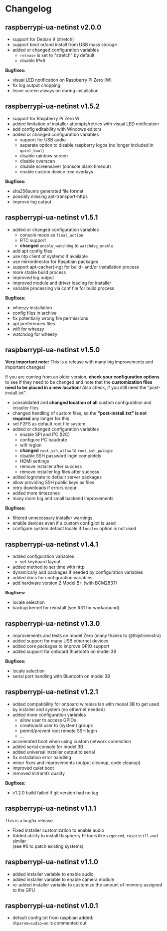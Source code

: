 # Changelog

## raspberrypi-ua-netinst v2.0.0

- support for Debian 9 (stretch)
- support boot or/and install from USB mass storage
- added or changed configuration variables
  - `release` is set to "stretch" by default
  - disable IPv6

**Bugfixes:**

- visual LED notification on Raspberry Pi Zero (W)
- fix log output chopping
- leave screen always on during installation

## raspberrypi-ua-netinst v1.5.2

- support for Raspberry Pi Zero W
- added limitation of installer attempts/retries with visual LED notification
- add config editability with Windows editors
- added or changed configuration variables
  - support for USB audio
  - separate option to disable raspberry logos (no longer included in `quiet_boot`)
  - disable rainbow screen
  - disable overscan
  - disable screensaver (console blank timeout)
  - enable custom device tree overlays

**Bugfixes:**

- sha256sums generated file format
- possibly missing apt-transport-https
- improve log output

## raspberrypi-ua-netinst v1.5.1

- added or changed configuration variables
  - console mode as `final_action`
  - RTC support
  - **changed** `enable_watchdog` to `watchdog_enable`
- add apt config files
- use ntp client of systemd if available
- use mirrordirector for Raspbian packages
- support apt-cacher(-ng) for build- and/or installation process
- more stable build process
- improved log output
- improved module and driver loading for installer
- variable processing via conf file for build process

**Bugfixes:**

- wheezy installation
- config files in archive
- fix potentially wrong file permissions
- apt preferences files
- wifi for wheezy
- watchdog for wheezy

## raspberrypi-ua-netinst v1.5.0

**Very important note:**
This is a release with many big improvements and important changes!

If you are coming from an older version, **check your configuration options** to see if they need to be changed and note that the **customization files need to be placed in a new location**! Also check, if you still need the "post-install.txt".

- consolidated and **changed location of all** custom configuration and installer files
- changed handling of custom files, so the **"post-install.txt" is not required** any longer for this
- set F2FS as default root file system
- added or changed configuration variables
  - enable SPI and I²C (I2C)
  - configure I²C baudrate
  - wifi region
  - **changed** `root_ssh_allow` to `root_ssh_pwlogin`
  - disable SSH password login completely
  - HDMI settings
  - remove installer after success
  - remove installer log files after success
- added logrotate to default server packages
- allow providing SSH public keys as files
- retry downloads if errors occur
- added more timezones
- many more big and small backend improvements

**Bugfixes:**

- filtered unnecessary installer warnings
- enable devices even if a custom config.txt is used
- configure system default locale if `locales` option is not used

## raspberrypi-ua-netinst v1.4.1

- added configuration variables
  - set keyboard layout
- added method to set time with http
- dynamically add packages if needed by configuration variables
- added docs for configuration variables
- add hardware version 2 Model B+ (with BCM2837)

**Bugfixes:**

- locale selection
- backup kernel for reinstall (see #31 for workaround)

## raspberrypi-ua-netinst v1.3.0

- improvements and tests on model Zero (many thanks to @thijstriemstra)
- added support for many USB ethernet devices
- added core packages to improve GPIO support
- added support for onboard Bluetooth on model 3B

**Bugfixes:**

- locale selection
- serial port handling with Bluetooth on model 3B

## raspberrypi-ua-netinst v1.2.1

- added compatibility for onboard wireless lan with model 3B to get used by installer and system (no ethernet needed)
- added more configuration variables
  - allow user to access GPIOs
  - create/add user to (system) groups
  - permit/prevent root remote SSH login
  - ...
- accelerated boot when using custom network connection
- added serial console for model 3B
- added universal installer output to serial
- fix installation error handling
- minor fixes and improvements (output cleanup, code cleanup)
- improved quiet boot
- removed initramfs duality

**Bugfixes:**

- v1.2.0 build failed if git version had no tag

## raspberrypi-ua-netinst v1.1.1

This is a bugfix release.

- Fixed installer customization to enable audio
- Added ability to install Raspberry Pi tools like `vcgencmd`, `raspistill` and similar  
  (see #6 to patch existing systems)

## raspberrypi-ua-netinst v1.1.0

- added installer variable to enable audio
- added installer variable to enable camera module
- re-added installer variable to customize the amount of memory assigned to the GPU

## raspberrypi-ua-netinst v1.0.1

- default config.txt from raspbian added:  
  `dtparam=audio=on` is commented out
